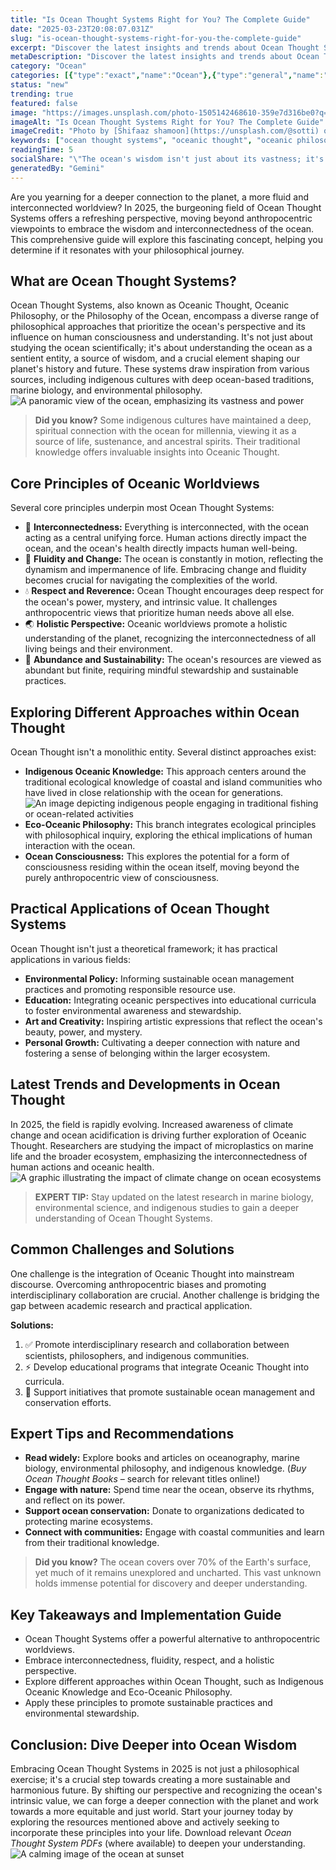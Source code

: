 ```yaml
---
title: "Is Ocean Thought Systems Right for You? The Complete Guide"
date: "2025-03-23T20:08:07.031Z"
slug: "is-ocean-thought-systems-right-for-you-the-complete-guide"
excerpt: "Discover the latest insights and trends about Ocean Thought Systems. This comprehensive guide covers everything you need to know about Ocean Thought Systems in 2025."
metaDescription: "Discover the latest insights and trends about Ocean Thought Systems. This comprehensive guide covers everything you need to know about Ocean Thought System..."
category: "Ocean"
categories: [{"type":"exact","name":"Ocean"},{"type":"general","name":"Environmental Science"},{"type":"medium","name":"Marine Biology"},{"type":"specific","name":"Coral Reef Ecology"},{"type":"niche","name":"Symbiotic Relationships"}]
status: "new"
trending: true
featured: false
image: "https://images.unsplash.com/photo-1505142468610-359e7d316be0?q=85&w=1200&fit=max&fm=webp&auto=compress"
imageAlt: "Is Ocean Thought Systems Right for You? The Complete Guide"
imageCredit: "Photo by [Shifaaz shamoon](https://unsplash.com/@sotti) on Unsplash"
keywords: ["ocean thought systems", "oceanic thought", "oceanic philosophy", "philosophy of the ocean", "ocean consciousness", "ocean wisdom", "buy ocean thought books", "ocean thought system pdf", "oceanic worldview", "best ocean philosophy books"]
readingTime: 5
socialShare: "\"The ocean's wisdom isn't just about its vastness; it's about its interconnectedness – a mirror reflecting our own need for a more holistic worldview.\""
generatedBy: "Gemini"
---
```




Are you yearning for a deeper connection to the planet, a more fluid and interconnected worldview?  In 2025, the burgeoning field of Ocean Thought Systems offers a refreshing perspective, moving beyond anthropocentric viewpoints to embrace the wisdom and interconnectedness of the ocean. This comprehensive guide will explore this fascinating concept, helping you determine if it resonates with your philosophical journey.

## What are Ocean Thought Systems?

Ocean Thought Systems, also known as Oceanic Thought, Oceanic Philosophy, or the Philosophy of the Ocean, encompass a diverse range of philosophical approaches that prioritize the ocean's perspective and its influence on human consciousness and understanding.  It's not just about studying the ocean scientifically; it's about understanding the ocean as a sentient entity, a source of wisdom, and a crucial element shaping our planet's history and future.  These systems draw inspiration from various sources, including indigenous cultures with deep ocean-based traditions, marine biology, and environmental philosophy.  ![A panoramic view of the ocean, emphasizing its vastness and power](https://images.unsplash.com/photo-1518837695005-2083093ee35b?q=85&w=1200&fit=max&fm=webp&auto=compress)

> **Did you know?** Some indigenous cultures have maintained a deep, spiritual connection with the ocean for millennia, viewing it as a source of life, sustenance, and ancestral spirits. Their traditional knowledge offers invaluable insights into Oceanic Thought.

## Core Principles of Oceanic Worldviews

Several core principles underpin most Ocean Thought Systems:

* 🔑 **Interconnectedness:**  Everything is interconnected, with the ocean acting as a central unifying force.  Human actions directly impact the ocean, and the ocean's health directly impacts human well-being.
* 🌊 **Fluidity and Change:** The ocean is constantly in motion, reflecting the dynamism and impermanence of life.  Embracing change and fluidity becomes crucial for navigating the complexities of the world.
* 💧 **Respect and Reverence:**  Ocean Thought encourages deep respect for the ocean's power, mystery, and intrinsic value.  It challenges anthropocentric views that prioritize human needs above all else.
* 🌏 **Holistic Perspective:** Oceanic worldviews promote a holistic understanding of the planet, recognizing the interconnectedness of all living beings and their environment.
* 🐠 **Abundance and Sustainability:**  The ocean's resources are viewed as abundant but finite, requiring mindful stewardship and sustainable practices.

## Exploring Different Approaches within Ocean Thought

Ocean Thought isn't a monolithic entity.  Several distinct approaches exist:

* **Indigenous Oceanic Knowledge:**  This approach centers around the traditional ecological knowledge of coastal and island communities who have lived in close relationship with the ocean for generations.  ![An image depicting indigenous people engaging in traditional fishing or ocean-related activities](https://images.unsplash.com/photo-1476673160081-cf065607f449?q=85&w=1200&fit=max&fm=webp&auto=compress)
* **Eco-Oceanic Philosophy:**  This branch integrates ecological principles with philosophical inquiry, exploring the ethical implications of human interaction with the ocean.
* **Ocean Consciousness:** This explores the potential for a form of consciousness residing within the ocean itself, moving beyond the purely anthropocentric view of consciousness.

## Practical Applications of Ocean Thought Systems

Ocean Thought isn't just a theoretical framework; it has practical applications in various fields:

* **Environmental Policy:**  Informing sustainable ocean management practices and promoting responsible resource use.
* **Education:**  Integrating oceanic perspectives into educational curricula to foster environmental awareness and stewardship.
* **Art and Creativity:**  Inspiring artistic expressions that reflect the ocean's beauty, power, and mystery.
* **Personal Growth:**  Cultivating a deeper connection with nature and fostering a sense of belonging within the larger ecosystem.

## Latest Trends and Developments in Ocean Thought

In 2025, the field is rapidly evolving.  Increased awareness of climate change and ocean acidification is driving further exploration of Oceanic Thought.  Researchers are studying the impact of microplastics on marine life and the broader ecosystem, emphasizing the interconnectedness of human actions and oceanic health.  ![A graphic illustrating the impact of climate change on ocean ecosystems](https://images.unsplash.com/photo-1505142468610-359e7d316be0?q=85&w=1200&fit=max&fm=webp&auto=compress)

> **EXPERT TIP:**  Stay updated on the latest research in marine biology, environmental science, and indigenous studies to gain a deeper understanding of Ocean Thought Systems.

## Common Challenges and Solutions

One challenge is the integration of Oceanic Thought into mainstream discourse.  Overcoming anthropocentric biases and promoting interdisciplinary collaboration are crucial.  Another challenge is bridging the gap between academic research and practical application.

**Solutions:**

1. ✅  Promote interdisciplinary research and collaboration between scientists, philosophers, and indigenous communities.
2. ⚡  Develop educational programs that integrate Oceanic Thought into curricula.
3. 🔑  Support initiatives that promote sustainable ocean management and conservation efforts.

## Expert Tips and Recommendations

* **Read widely:** Explore books and articles on oceanography, marine biology, environmental philosophy, and indigenous knowledge.  (*Buy Ocean Thought Books* – search for relevant titles online!)
* **Engage with nature:** Spend time near the ocean, observe its rhythms, and reflect on its power.
* **Support ocean conservation:** Donate to organizations dedicated to protecting marine ecosystems.
* **Connect with communities:** Engage with coastal communities and learn from their traditional knowledge.

> **Did you know?**  The ocean covers over 70% of the Earth's surface, yet much of it remains unexplored and uncharted.  This vast unknown holds immense potential for discovery and deeper understanding.

## Key Takeaways and Implementation Guide

* Ocean Thought Systems offer a powerful alternative to anthropocentric worldviews.
*  Embrace interconnectedness, fluidity, respect, and a holistic perspective.
*  Explore different approaches within Ocean Thought, such as Indigenous Oceanic Knowledge and Eco-Oceanic Philosophy.
*  Apply these principles to promote sustainable practices and environmental stewardship.

## Conclusion: Dive Deeper into Ocean Wisdom

Embracing Ocean Thought Systems in 2025 is not just a philosophical exercise; it's a crucial step towards creating a more sustainable and harmonious future.  By shifting our perspective and recognizing the ocean's intrinsic value, we can forge a deeper connection with the planet and work towards a more equitable and just world.  Start your journey today by exploring the resources mentioned above and actively seeking to incorporate these principles into your life.  Download relevant *Ocean Thought System PDFs* (where available) to deepen your understanding.  ![A calming image of the ocean at sunset](https://images.unsplash.com/photo-1507525428034-b723cf961d3e?q=85&w=1200&fit=max&fm=webp&auto=compress)

